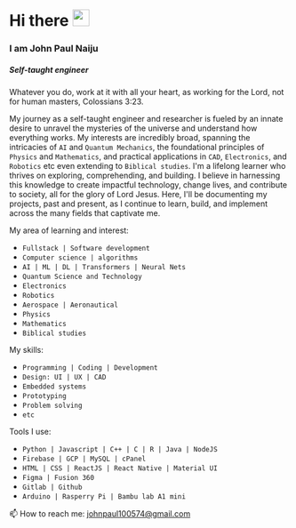 <h1>Hi there <img src="https://raw.githubusercontent.com/MartinHeinz/MartinHeinz/master/wave.gif" alt="wave" width="30" /></h1> 
<h3>I am John Paul Naiju</h3>
<h5>Self-taught engineer</h5>

Whatever you do, work at it with all your heart, as working for the Lord, not for human masters, Colossians 3:23.

My journey as a self-taught engineer and researcher is fueled by an innate desire to unravel the mysteries of the universe and understand how everything works. My interests are incredibly broad, spanning the intricacies of `AI` and `Quantum Mechanics`, the foundational principles of `Physics` and `Mathematics`, and practical applications in `CAD`, `Electronics`, and `Robotics` etc even extending to `Biblical studies`. I'm a lifelong learner who thrives on exploring, comprehending, and building. I believe in harnessing this knowledge to create impactful technology, change lives, and contribute to society, all for the glory of Lord Jesus. Here, I'll be documenting my projects, past and present, as I continue to learn, build, and implement across the many fields that captivate me.

My area of learning and interest:
- `Fullstack | Software development`
- `Computer science | algorithms`
- `AI | ML | DL | Transformers | Neural Nets`
- `Quantum Science and Technology`
- `Electronics`
- `Robotics`
- `Aerospace | Aeronautical`
- `Physics`
- `Mathematics`
- `Biblical studies`

My skills:
- `Programming | Coding | Development`
- `Design: UI | UX | CAD`
- `Embedded systems`
- `Prototyping`
- `Problem solving`
- `etc`

Tools I use:
- `Python | Javascript | C++ | C | R | Java | NodeJS`
- `Firebase | GCP | MySQL | cPanel`
- `HTML | CSS | ReactJS | React Native | Material UI`
- `Figma | Fusion 360`
- `Gitlab | Github`
- `Arduino | Rasperry Pi | Bambu lab A1 mini`

📫 How to reach me: [johnpaul100574@gmail.com](mailto:johnpaul100574@gmail.com)
